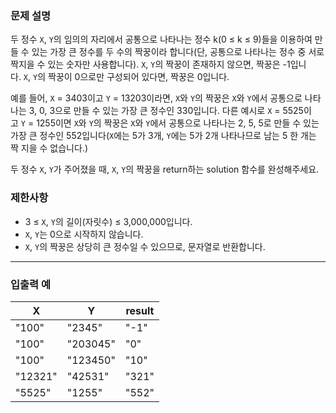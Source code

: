 ### **문제 설명**

두 정수 `X`, `Y`의 임의의 자리에서 공통으로 나타나는 정수 k(0 ≤ k ≤ 9)들을 이용하여 만들 수 있는 가장 큰 정수를 두 수의 짝꿍이라 합니다(단, 공통으로 나타나는 정수 중 서로 짝지을 수 있는 숫자만 사용합니다). `X`, `Y`의 짝꿍이 존재하지 않으면, 짝꿍은 -1입니다. `X`, `Y`의 짝꿍이 0으로만 구성되어 있다면, 짝꿍은 0입니다.

예를 들어, `X` = 3403이고 `Y` = 13203이라면, `X`와 `Y`의 짝꿍은 `X`와 `Y`에서 공통으로 나타나는 3, 0, 3으로 만들 수 있는 가장 큰 정수인 330입니다. 다른 예시로 `X` = 5525이고 `Y` = 1255이면 `X`와 `Y`의 짝꿍은 `X`와 `Y`에서 공통으로 나타나는 2, 5, 5로 만들 수 있는 가장 큰 정수인 552입니다(`X`에는 5가 3개, `Y`에는 5가 2개 나타나므로 남는 5 한 개는 짝 지을 수 없습니다.)

두 정수 `X`, `Y`가 주어졌을 때, `X`, `Y`의 짝꿍을 return하는 solution 함수를 완성해주세요.

### 제한사항

- 3 ≤ `X`, `Y`의 길이(자릿수) ≤ 3,000,000입니다.
- `X`, `Y`는 0으로 시작하지 않습니다.
- `X`, `Y`의 짝꿍은 상당히 큰 정수일 수 있으므로, 문자열로 반환합니다.

---

### 입출력 예

| X | Y | result |
| --- | --- | --- |
| "100" | "2345" | "-1" |
| "100" | "203045" | "0" |
| "100" | "123450" | "10" |
| "12321" | "42531" | "321" |
| "5525" | "1255" | "552" |